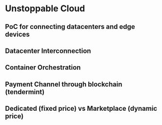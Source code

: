 # Unstoppable Cloud

## PoC for connecting datacenters and edge devices

## Datacenter Interconnection

## Container Orchestration

## Payment Channel through blockchain (tendermint)

## Dedicated (fixed price) vs Marketplace (dynamic price)


